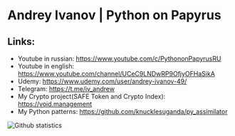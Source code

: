 # Andrey Ivanov | Python on Papyrus

## Links:

- Youtube in russian: https://www.youtube.com/c/PythononPapyrusRU
- Youtube in english: https://www.youtube.com/channel/UCeC9LNDwRP9OfjyOFHaSikA
- Udemy: https://www.udemy.com/user/andrey-ivanov-49/
- Telegram: https://t.me/iv_andrew
- My Crypto project(SAFE Token and Crypto Index): https://void.management
- My Python patterns: https://github.com/knucklesuganda/py_assimilator

<img src="https://github-readme-stats.vercel.app/api?username=knucklesuganda&show_icons=true&theme=radical" alt="Github statistics" align="left">
